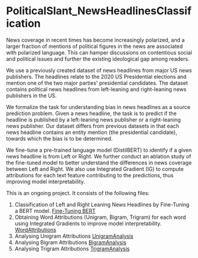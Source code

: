 # PoliticalSlant_NewsHeadlinesClassification

News coverage in recent times has become increasingly polarized, and a larger fraction of mentions of political figures in the news are associated with polarized language. This can hamper discussions on contentious social and political issues and further the existing ideological gap among readers. 

We use a previously created dataset of news headlines from major US news publishers. The headlines relate to the 2020 US Presidential elections and mention one of the two major parties' presidential candidates. The dataset contains political news headlines from left-leaning and right-leaning news publishers in the US.

We formalize the task for understanding bias in news headlines as a source prediction problem. Given a news headline, the task is to predict if the headline is published by a left-leaning news publisher or a right-leaning news publisher. Our dataset differs from previous datasets in that each news headline contains an entity mention (the presidential candidate), towards which the bias is to be determined. 

We fine-tune a pre-trained language model (DistilBERT) to identify if a given news headline is from Left or Right. We further conduct an ablation study of the fine-tuned model to better understand the differences in news coverage between Left and Right. We also use Integrated Gradient (IG) to compute attributions for each text feature contributing to the predictions, thus improving model interpretability. 

This is an ongoing project. It consists of the following files:

1. Classification of Left and Right Leaning News Headlines by Fine-Tuning a BERT model. [Fine-Tuning BERT](https://github.com/saxenamansi/PoliticalSlant_NewsHeadlinesClassification/blob/main/FineTuningDistilBERT.ipynb)
2. Obtaining Word Attributions (Unigram, Bigram, Trigram) for each word using Integrated Gradients to improve model interpretability. [WordAttributions]()
3. Analysing Unigram Attributions [UnigramAnalysis]()
4. Analysing Bigram Attributions [BigramAnalysis]()
5. Analysing Trigram Attributions [TrigramAnalysis]()
